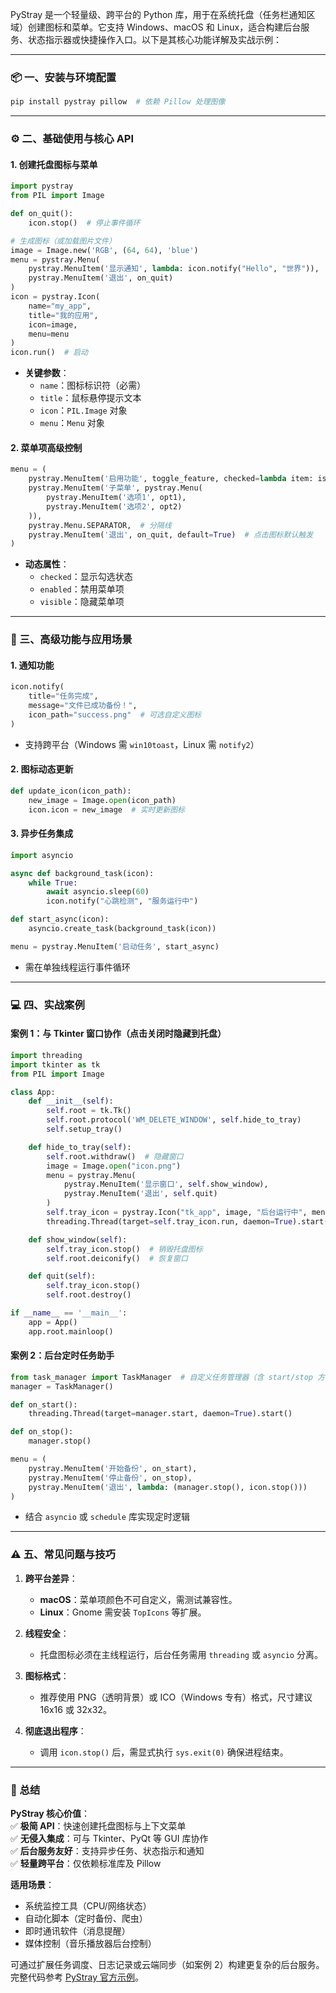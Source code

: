 PyStray 是一个轻量级、跨平台的 Python 库，用于在系统托盘（任务栏通知区域）创建图标和菜单。它支持 Windows、macOS 和 Linux，适合构建后台服务、状态指示器或快捷操作入口。以下是其核心功能详解及实战示例：

---

### 📦 一、安装与环境配置
```bash
pip install pystray pillow  # 依赖 Pillow 处理图像
```

---

### ⚙️ 二、基础使用与核心 API
#### 1. **创建托盘图标与菜单**
```python
import pystray
from PIL import Image

def on_quit():
    icon.stop()  # 停止事件循环

# 生成图标（或加载图片文件）
image = Image.new('RGB', (64, 64), 'blue')  
menu = pystray.Menu(
    pystray.MenuItem('显示通知', lambda: icon.notify("Hello", "世界")),
    pystray.MenuItem('退出', on_quit)
)
icon = pystray.Icon(
    name="my_app",
    title="我的应用",
    icon=image,
    menu=menu
)
icon.run()  # 启动
```
- **关键参数**：
  - `name`：图标标识符（必需）
  - `title`：鼠标悬停提示文本
  - `icon`：`PIL.Image` 对象
  - `menu`：`Menu` 对象

#### 2. **菜单项高级控制**
```python
menu = (
    pystray.MenuItem('启用功能', toggle_feature, checked=lambda item: is_enabled),
    pystray.MenuItem('子菜单', pystray.Menu(
        pystray.MenuItem('选项1', opt1),
        pystray.MenuItem('选项2', opt2)
    )),
    pystray.Menu.SEPARATOR,  # 分隔线
    pystray.MenuItem('退出', on_quit, default=True)  # 点击图标默认触发
)
```
- **动态属性**：
  - `checked`：显示勾选状态
  - `enabled`：禁用菜单项
  - `visible`：隐藏菜单项

---

### 🚀 三、高级功能与应用场景
#### 1. **通知功能**
```python
icon.notify(
    title="任务完成", 
    message="文件已成功备份！", 
    icon_path="success.png"  # 可选自定义图标
)
```
- 支持跨平台（Windows 需 `win10toast`，Linux 需 `notify2`）

#### 2. **图标动态更新**
```python
def update_icon(icon_path):
    new_image = Image.open(icon_path)
    icon.icon = new_image  # 实时更新图标
```

#### 3. **异步任务集成**
```python
import asyncio

async def background_task(icon):
    while True:
        await asyncio.sleep(60)
        icon.notify("心跳检测", "服务运行中")

def start_async(icon):
    asyncio.create_task(background_task(icon))

menu = pystray.MenuItem('启动任务', start_async)
```
- 需在单独线程运行事件循环

---

### 💻 四、实战案例
#### 案例 1：与 Tkinter 窗口协作（点击关闭时隐藏到托盘）
```python
import threading
import tkinter as tk
from PIL import Image

class App:
    def __init__(self):
        self.root = tk.Tk()
        self.root.protocol('WM_DELETE_WINDOW', self.hide_to_tray)
        self.setup_tray()

    def hide_to_tray(self):
        self.root.withdraw()  # 隐藏窗口
        image = Image.open("icon.png")
        menu = pystray.Menu(
            pystray.MenuItem('显示窗口', self.show_window),
            pystray.MenuItem('退出', self.quit)
        )
        self.tray_icon = pystray.Icon("tk_app", image, "后台运行中", menu)
        threading.Thread(target=self.tray_icon.run, daemon=True).start()

    def show_window(self):
        self.tray_icon.stop()  # 销毁托盘图标
        self.root.deiconify()  # 恢复窗口

    def quit(self):
        self.tray_icon.stop()
        self.root.destroy()

if __name__ == '__main__':
    app = App()
    app.root.mainloop()
```


#### 案例 2：后台定时任务助手
```python
from task_manager import TaskManager  # 自定义任务管理器（含 start/stop 方法）
manager = TaskManager()

def on_start():
    threading.Thread(target=manager.start, daemon=True).start()

def on_stop():
    manager.stop()

menu = (
    pystray.MenuItem('开始备份', on_start),
    pystray.MenuItem('停止备份', on_stop),
    pystray.MenuItem('退出', lambda: (manager.stop(), icon.stop()))
)
```
- 结合 `asyncio` 或 `schedule` 库实现定时逻辑

---

### ⚠️ 五、常见问题与技巧
1. **跨平台差异**：
   - **macOS**：菜单项颜色不可自定义，需测试兼容性。
   - **Linux**：Gnome 需安装 `TopIcons` 等扩展。

2. **线程安全**：
   - 托盘图标必须在主线程运行，后台任务需用 `threading` 或 `asyncio` 分离。

3. **图标格式**：
   - 推荐使用 PNG（透明背景）或 ICO（Windows 专有）格式，尺寸建议 16x16 或 32x32。

4. **彻底退出程序**：
   - 调用 `icon.stop()` 后，需显式执行 `sys.exit(0)` 确保进程结束。

---

### 💎 总结
**PyStray 核心价值**：  
✅ **极简 API**：快速创建托盘图标与上下文菜单  
✅ **无侵入集成**：可与 Tkinter、PyQt 等 GUI 库协作  
✅ **后台服务友好**：支持异步任务、状态指示和通知  
✅ **轻量跨平台**：仅依赖标准库及 Pillow  

**适用场景**：  
- 系统监控工具（CPU/网络状态）  
- 自动化脚本（定时备份、爬虫）  
- 即时通讯软件（消息提醒）  
- 媒体控制（音乐播放器后台控制）  

可通过扩展任务调度、日志记录或云端同步（如案例 2）构建更复杂的后台服务。完整代码参考 [PyStray 官方示例](https://github.com/pystray/pystray)。